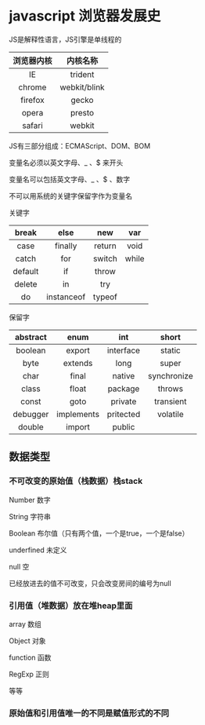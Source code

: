 # javascript 浏览器发展史

JS是解释性语言，JS引擎是单线程的

| 浏览器内核 |   内核名称   |
| :--------: | :----------: |
|     IE     |   trident    |
|   chrome   | webkit/blink |
|  firefox   |    gecko     |
|   opera    |    presto    |
|   safari   |    webkit    |

JS有三部分组成：ECMAScript、DOM、BOM

变量名必须以英文字母、_ 、$ 来开头

变量名可以包括英文字母、_ 、$ 、数字

不可以用系统的关键字保留字作为变量名

关键字

|  break  |    else    |  new   |  var  |
| :-----: | :--------: | :----: | :---: |
|  case   |  finally   | return | void  |
|  catch  |    for     | switch | while |
| default |     if     | throw  |       |
| delete  |     in     |  try   |       |
|   do    | instanceof | typeof |       |

保留字

| abstract |    enum    |    int    |    short    |
| :------: | :--------: | :-------: | :---------: |
| boolean  |   export   | interface |   static    |
|   byte   |  extends   |   long    |    super    |
|   char   |   final    |  native   | synchronize |
|  class   |   float    |  package  |   throws    |
|  const   |    goto    |  private  |  transient  |
| debugger | implements | pritected |  volatile   |
|  double  |   import   |  public   |             |

## 数据类型

### 不可改变的原始值（栈数据）栈stack

Number  	数字

String		字符串

Boolean		布尔值（只有两个值，一个是true，一个是false）

underfined	未定义

null			空

已经放进去的值不可改变，只会改变房间的编号为null

### 引用值（堆数据）放在堆heap里面

array 		数组

Object		对象

function		函数

RegExp		正则

等等

### 原始值和引用值唯一的不同是赋值形式的不同	



 

